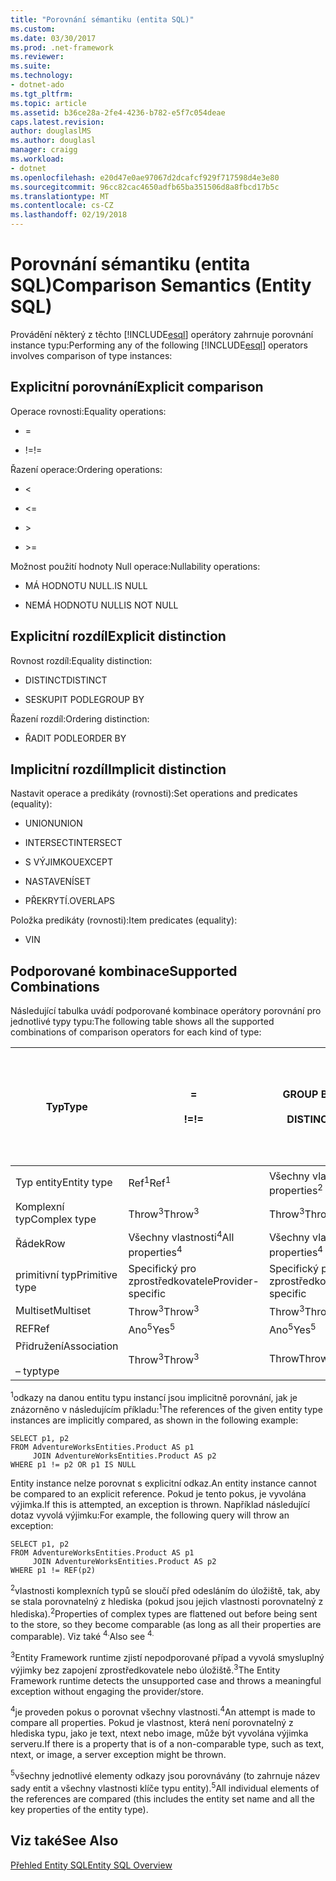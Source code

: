 ```yaml
---
title: "Porovnání sémantiku (entita SQL)"
ms.custom: 
ms.date: 03/30/2017
ms.prod: .net-framework
ms.reviewer: 
ms.suite: 
ms.technology:
- dotnet-ado
ms.tgt_pltfrm: 
ms.topic: article
ms.assetid: b36ce28a-2fe4-4236-b782-e5f7c054deae
caps.latest.revision: 
author: douglaslMS
ms.author: douglasl
manager: craigg
ms.workload:
- dotnet
ms.openlocfilehash: e20d47e0ae97067d2dcafcf929f717598d4e3e80
ms.sourcegitcommit: 96cc82cac4650adfb65ba351506d8a8fbcd17b5c
ms.translationtype: MT
ms.contentlocale: cs-CZ
ms.lasthandoff: 02/19/2018
---
```

# <a name="comparison-semantics-entity-sql"></a><span data-ttu-id="70532-102">Porovnání sémantiku (entita SQL)</span><span class="sxs-lookup"><span data-stu-id="70532-102">Comparison Semantics (Entity SQL)</span></span>
<span data-ttu-id="70532-103">Provádění některý z těchto [!INCLUDE[esql](../../../../../../includes/esql-md.md)] operátory zahrnuje porovnání instance typu:</span><span class="sxs-lookup"><span data-stu-id="70532-103">Performing any of the following [!INCLUDE[esql](../../../../../../includes/esql-md.md)] operators involves comparison of type instances:</span></span>  
  
## <a name="explicit-comparison"></a><span data-ttu-id="70532-104">Explicitní porovnání</span><span class="sxs-lookup"><span data-stu-id="70532-104">Explicit comparison</span></span>  
 <span data-ttu-id="70532-105">Operace rovnosti:</span><span class="sxs-lookup"><span data-stu-id="70532-105">Equality operations:</span></span>  
  
-   =  
  
-   <span data-ttu-id="70532-106">!=</span><span class="sxs-lookup"><span data-stu-id="70532-106">!=</span></span>  
  
 <span data-ttu-id="70532-107">Řazení operace:</span><span class="sxs-lookup"><span data-stu-id="70532-107">Ordering operations:</span></span>  
  
-   <  
  
-   \<=  
  
-   \>  
  
-   \>=  
  
 <span data-ttu-id="70532-108">Možnost použití hodnoty Null operace:</span><span class="sxs-lookup"><span data-stu-id="70532-108">Nullability operations:</span></span>  
  
-   <span data-ttu-id="70532-109">MÁ HODNOTU NULL.</span><span class="sxs-lookup"><span data-stu-id="70532-109">IS NULL</span></span>  
  
-   <span data-ttu-id="70532-110">NEMÁ HODNOTU NULL</span><span class="sxs-lookup"><span data-stu-id="70532-110">IS NOT NULL</span></span>  
  
## <a name="explicit-distinction"></a><span data-ttu-id="70532-111">Explicitní rozdíl</span><span class="sxs-lookup"><span data-stu-id="70532-111">Explicit distinction</span></span>  
 <span data-ttu-id="70532-112">Rovnost rozdíl:</span><span class="sxs-lookup"><span data-stu-id="70532-112">Equality distinction:</span></span>  
  
-   <span data-ttu-id="70532-113">DISTINCT</span><span class="sxs-lookup"><span data-stu-id="70532-113">DISTINCT</span></span>  
  
-   <span data-ttu-id="70532-114">SESKUPIT PODLE</span><span class="sxs-lookup"><span data-stu-id="70532-114">GROUP BY</span></span>  
  
 <span data-ttu-id="70532-115">Řazení rozdíl:</span><span class="sxs-lookup"><span data-stu-id="70532-115">Ordering distinction:</span></span>  
  
-   <span data-ttu-id="70532-116">ŘADIT PODLE</span><span class="sxs-lookup"><span data-stu-id="70532-116">ORDER BY</span></span>  
  
## <a name="implicit-distinction"></a><span data-ttu-id="70532-117">Implicitní rozdíl</span><span class="sxs-lookup"><span data-stu-id="70532-117">Implicit distinction</span></span>  
 <span data-ttu-id="70532-118">Nastavit operace a predikáty (rovnosti):</span><span class="sxs-lookup"><span data-stu-id="70532-118">Set operations and predicates (equality):</span></span>  
  
-   <span data-ttu-id="70532-119">UNION</span><span class="sxs-lookup"><span data-stu-id="70532-119">UNION</span></span>  
  
-   <span data-ttu-id="70532-120">INTERSECT</span><span class="sxs-lookup"><span data-stu-id="70532-120">INTERSECT</span></span>  
  
-   <span data-ttu-id="70532-121">S VÝJIMKOU</span><span class="sxs-lookup"><span data-stu-id="70532-121">EXCEPT</span></span>  
  
-   <span data-ttu-id="70532-122">NASTAVENÍ</span><span class="sxs-lookup"><span data-stu-id="70532-122">SET</span></span>  
  
-   <span data-ttu-id="70532-123">PŘEKRYTÍ.</span><span class="sxs-lookup"><span data-stu-id="70532-123">OVERLAPS</span></span>  
  
 <span data-ttu-id="70532-124">Položka predikáty (rovnosti):</span><span class="sxs-lookup"><span data-stu-id="70532-124">Item predicates (equality):</span></span>  
  
-   <span data-ttu-id="70532-125">V</span><span class="sxs-lookup"><span data-stu-id="70532-125">IN</span></span>  
  
## <a name="supported-combinations"></a><span data-ttu-id="70532-126">Podporované kombinace</span><span class="sxs-lookup"><span data-stu-id="70532-126">Supported Combinations</span></span>  
 <span data-ttu-id="70532-127">Následující tabulka uvádí podporované kombinace operátory porovnání pro jednotlivé typy typu:</span><span class="sxs-lookup"><span data-stu-id="70532-127">The following table shows all the supported combinations of comparison operators for each kind of type:</span></span>  
  
|<span data-ttu-id="70532-128">Typ</span><span class="sxs-lookup"><span data-stu-id="70532-128">**Type**</span></span>|**=**<br /><br /> <span data-ttu-id="70532-129">**!=**</span><span class="sxs-lookup"><span data-stu-id="70532-129">**!=**</span></span>|<span data-ttu-id="70532-130">**GROUP BY**</span><span class="sxs-lookup"><span data-stu-id="70532-130">**GROUP BY**</span></span><br /><br /> <span data-ttu-id="70532-131">**DISTINCT**</span><span class="sxs-lookup"><span data-stu-id="70532-131">**DISTINCT**</span></span>|<span data-ttu-id="70532-132">**UNION**</span><span class="sxs-lookup"><span data-stu-id="70532-132">**UNION**</span></span><br /><br /> <span data-ttu-id="70532-133">**INTERSECT**</span><span class="sxs-lookup"><span data-stu-id="70532-133">**INTERSECT**</span></span><br /><br /> <span data-ttu-id="70532-134">**EXCEPT**</span><span class="sxs-lookup"><span data-stu-id="70532-134">**EXCEPT**</span></span><br /><br /> <span data-ttu-id="70532-135">**SET**</span><span class="sxs-lookup"><span data-stu-id="70532-135">**SET**</span></span><br /><br /> <span data-ttu-id="70532-136">**OVERLAPS**</span><span class="sxs-lookup"><span data-stu-id="70532-136">**OVERLAPS**</span></span>|<span data-ttu-id="70532-137">**IN**</span><span class="sxs-lookup"><span data-stu-id="70532-137">**IN**</span></span>|<span data-ttu-id="70532-138">**<   <=**</span><span class="sxs-lookup"><span data-stu-id="70532-138">**<   <=**</span></span><br /><br /> <span data-ttu-id="70532-139">**>   >=**</span><span class="sxs-lookup"><span data-stu-id="70532-139">**>   >=**</span></span>|<span data-ttu-id="70532-140">**ORDER BY**</span><span class="sxs-lookup"><span data-stu-id="70532-140">**ORDER BY**</span></span>|<span data-ttu-id="70532-141">MÁ HODNOTU NULL.</span><span class="sxs-lookup"><span data-stu-id="70532-141">**IS NULL**</span></span><br /><br /> <span data-ttu-id="70532-142">NEMÁ HODNOTU NULL</span><span class="sxs-lookup"><span data-stu-id="70532-142">**IS NOT NULL**</span></span>|  
|-|-|-|-|-|-|-|-|  
|<span data-ttu-id="70532-143">Typ entity</span><span class="sxs-lookup"><span data-stu-id="70532-143">Entity type</span></span>|<span data-ttu-id="70532-144">Ref<sup>1</sup></span><span class="sxs-lookup"><span data-stu-id="70532-144">Ref<sup>1</sup></span></span>|<span data-ttu-id="70532-145">Všechny vlastnosti<sup>2</sup></span><span class="sxs-lookup"><span data-stu-id="70532-145">All properties<sup>2</sup></span></span>|<span data-ttu-id="70532-146">Všechny vlastnosti<sup>2</sup></span><span class="sxs-lookup"><span data-stu-id="70532-146">All properties<sup>2</sup></span></span>|<span data-ttu-id="70532-147">Všechny vlastnosti<sup>2</sup></span><span class="sxs-lookup"><span data-stu-id="70532-147">All properties<sup>2</sup></span></span>|<span data-ttu-id="70532-148">Throw<sup>3</sup></span><span class="sxs-lookup"><span data-stu-id="70532-148">Throw<sup>3</sup></span></span>|<span data-ttu-id="70532-149">Throw<sup>3</sup></span><span class="sxs-lookup"><span data-stu-id="70532-149">Throw<sup>3</sup></span></span>|<span data-ttu-id="70532-150">Ref<sup>1</sup></span><span class="sxs-lookup"><span data-stu-id="70532-150">Ref<sup>1</sup></span></span>|  
|<span data-ttu-id="70532-151">Komplexní typ</span><span class="sxs-lookup"><span data-stu-id="70532-151">Complex type</span></span>|<span data-ttu-id="70532-152">Throw<sup>3</sup></span><span class="sxs-lookup"><span data-stu-id="70532-152">Throw<sup>3</sup></span></span>|<span data-ttu-id="70532-153">Throw<sup>3</sup></span><span class="sxs-lookup"><span data-stu-id="70532-153">Throw<sup>3</sup></span></span>|<span data-ttu-id="70532-154">Throw<sup>3</sup></span><span class="sxs-lookup"><span data-stu-id="70532-154">Throw<sup>3</sup></span></span>|<span data-ttu-id="70532-155">Throw<sup>3</sup></span><span class="sxs-lookup"><span data-stu-id="70532-155">Throw<sup>3</sup></span></span>|<span data-ttu-id="70532-156">Throw<sup>3</sup></span><span class="sxs-lookup"><span data-stu-id="70532-156">Throw<sup>3</sup></span></span>|<span data-ttu-id="70532-157">Throw<sup>3</sup></span><span class="sxs-lookup"><span data-stu-id="70532-157">Throw<sup>3</sup></span></span>|<span data-ttu-id="70532-158">Throw<sup>3</sup></span><span class="sxs-lookup"><span data-stu-id="70532-158">Throw<sup>3</sup></span></span>|  
|<span data-ttu-id="70532-159">Řádek</span><span class="sxs-lookup"><span data-stu-id="70532-159">Row</span></span>|<span data-ttu-id="70532-160">Všechny vlastnosti<sup>4</sup></span><span class="sxs-lookup"><span data-stu-id="70532-160">All properties<sup>4</sup></span></span>|<span data-ttu-id="70532-161">Všechny vlastnosti<sup>4</sup></span><span class="sxs-lookup"><span data-stu-id="70532-161">All properties<sup>4</sup></span></span>|<span data-ttu-id="70532-162">Všechny vlastnosti<sup>4</sup></span><span class="sxs-lookup"><span data-stu-id="70532-162">All properties<sup>4</sup></span></span>|<span data-ttu-id="70532-163">Throw<sup>3</sup></span><span class="sxs-lookup"><span data-stu-id="70532-163">Throw<sup>3</sup></span></span>|<span data-ttu-id="70532-164">Throw<sup>3</sup></span><span class="sxs-lookup"><span data-stu-id="70532-164">Throw<sup>3</sup></span></span>|<span data-ttu-id="70532-165">Všechny vlastnosti<sup>4</sup></span><span class="sxs-lookup"><span data-stu-id="70532-165">All properties<sup>4</sup></span></span>|<span data-ttu-id="70532-166">Throw<sup>3</sup></span><span class="sxs-lookup"><span data-stu-id="70532-166">Throw<sup>3</sup></span></span>|  
|<span data-ttu-id="70532-167">primitivní typ</span><span class="sxs-lookup"><span data-stu-id="70532-167">Primitive type</span></span>|<span data-ttu-id="70532-168">Specifický pro zprostředkovatele</span><span class="sxs-lookup"><span data-stu-id="70532-168">Provider-specific</span></span>|<span data-ttu-id="70532-169">Specifický pro zprostředkovatele</span><span class="sxs-lookup"><span data-stu-id="70532-169">Provider-specific</span></span>|<span data-ttu-id="70532-170">Specifický pro zprostředkovatele</span><span class="sxs-lookup"><span data-stu-id="70532-170">Provider-specific</span></span>|<span data-ttu-id="70532-171">Specifický pro zprostředkovatele</span><span class="sxs-lookup"><span data-stu-id="70532-171">Provider-specific</span></span>|<span data-ttu-id="70532-172">Specifický pro zprostředkovatele</span><span class="sxs-lookup"><span data-stu-id="70532-172">Provider-specific</span></span>|<span data-ttu-id="70532-173">Specifický pro zprostředkovatele</span><span class="sxs-lookup"><span data-stu-id="70532-173">Provider-specific</span></span>|<span data-ttu-id="70532-174">Specifický pro zprostředkovatele</span><span class="sxs-lookup"><span data-stu-id="70532-174">Provider-specific</span></span>|  
|<span data-ttu-id="70532-175">Multiset</span><span class="sxs-lookup"><span data-stu-id="70532-175">Multiset</span></span>|<span data-ttu-id="70532-176">Throw<sup>3</sup></span><span class="sxs-lookup"><span data-stu-id="70532-176">Throw<sup>3</sup></span></span>|<span data-ttu-id="70532-177">Throw<sup>3</sup></span><span class="sxs-lookup"><span data-stu-id="70532-177">Throw<sup>3</sup></span></span>|<span data-ttu-id="70532-178">Throw<sup>3</sup></span><span class="sxs-lookup"><span data-stu-id="70532-178">Throw<sup>3</sup></span></span>|<span data-ttu-id="70532-179">Throw<sup>3</sup></span><span class="sxs-lookup"><span data-stu-id="70532-179">Throw<sup>3</sup></span></span>|<span data-ttu-id="70532-180">Throw<sup>3</sup></span><span class="sxs-lookup"><span data-stu-id="70532-180">Throw<sup>3</sup></span></span>|<span data-ttu-id="70532-181">Throw<sup>3</sup></span><span class="sxs-lookup"><span data-stu-id="70532-181">Throw<sup>3</sup></span></span>|<span data-ttu-id="70532-182">Throw<sup>3</sup></span><span class="sxs-lookup"><span data-stu-id="70532-182">Throw<sup>3</sup></span></span>|  
|<span data-ttu-id="70532-183">REF</span><span class="sxs-lookup"><span data-stu-id="70532-183">Ref</span></span>|<span data-ttu-id="70532-184">Ano<sup>5</sup></span><span class="sxs-lookup"><span data-stu-id="70532-184">Yes<sup>5</sup></span></span>|<span data-ttu-id="70532-185">Ano<sup>5</sup></span><span class="sxs-lookup"><span data-stu-id="70532-185">Yes<sup>5</sup></span></span>|<span data-ttu-id="70532-186">Ano<sup>5</sup></span><span class="sxs-lookup"><span data-stu-id="70532-186">Yes<sup>5</sup></span></span>|<span data-ttu-id="70532-187">Ano<sup>5</sup></span><span class="sxs-lookup"><span data-stu-id="70532-187">Yes<sup>5</sup></span></span>|<span data-ttu-id="70532-188">Throw</span><span class="sxs-lookup"><span data-stu-id="70532-188">Throw</span></span>|<span data-ttu-id="70532-189">Throw</span><span class="sxs-lookup"><span data-stu-id="70532-189">Throw</span></span>|<span data-ttu-id="70532-190">Ano<sup>5</sup></span><span class="sxs-lookup"><span data-stu-id="70532-190">Yes<sup>5</sup></span></span>|  
|<span data-ttu-id="70532-191">Přidružení</span><span class="sxs-lookup"><span data-stu-id="70532-191">Association</span></span><br /><br /> <span data-ttu-id="70532-192">– typ</span><span class="sxs-lookup"><span data-stu-id="70532-192">type</span></span>|<span data-ttu-id="70532-193">Throw<sup>3</sup></span><span class="sxs-lookup"><span data-stu-id="70532-193">Throw<sup>3</sup></span></span>|<span data-ttu-id="70532-194">Throw</span><span class="sxs-lookup"><span data-stu-id="70532-194">Throw</span></span>|<span data-ttu-id="70532-195">Throw</span><span class="sxs-lookup"><span data-stu-id="70532-195">Throw</span></span>|<span data-ttu-id="70532-196">Throw</span><span class="sxs-lookup"><span data-stu-id="70532-196">Throw</span></span>|<span data-ttu-id="70532-197">Throw<sup>3</sup></span><span class="sxs-lookup"><span data-stu-id="70532-197">Throw<sup>3</sup></span></span>|<span data-ttu-id="70532-198">Throw<sup>3</sup></span><span class="sxs-lookup"><span data-stu-id="70532-198">Throw<sup>3</sup></span></span>|<span data-ttu-id="70532-199">Throw<sup>3</sup></span><span class="sxs-lookup"><span data-stu-id="70532-199">Throw<sup>3</sup></span></span>|  
  
 <span data-ttu-id="70532-200"><sup>1</sup>odkazy na danou entitu typu instancí jsou implicitně porovnání, jak je znázorněno v následujícím příkladu:</span><span class="sxs-lookup"><span data-stu-id="70532-200"><sup>1</sup>The references of the given entity type instances are implicitly compared, as shown in the following example:</span></span>  
  
```  
SELECT p1, p2   
FROM AdventureWorksEntities.Product AS p1   
     JOIN AdventureWorksEntities.Product AS p2   
WHERE p1 != p2 OR p1 IS NULL  
```  
  
 <span data-ttu-id="70532-201">Entity instance nelze porovnat s explicitní odkaz.</span><span class="sxs-lookup"><span data-stu-id="70532-201">An entity instance cannot be compared to an explicit reference.</span></span> <span data-ttu-id="70532-202">Pokud je tento pokus, je vyvolána výjimka.</span><span class="sxs-lookup"><span data-stu-id="70532-202">If this is attempted, an exception is thrown.</span></span> <span data-ttu-id="70532-203">Například následující dotaz vyvolá výjimku:</span><span class="sxs-lookup"><span data-stu-id="70532-203">For example, the following query will throw an exception:</span></span>  
  
```  
SELECT p1, p2   
FROM AdventureWorksEntities.Product AS p1   
     JOIN AdventureWorksEntities.Product AS p2   
WHERE p1 != REF(p2)  
```  
  
 <span data-ttu-id="70532-204"><sup>2</sup>vlastnosti komplexních typů se sloučí před odesláním do úložiště, tak, aby se stala porovnatelný z hlediska (pokud jsou jejich vlastnosti porovnatelný z hlediska).</span><span class="sxs-lookup"><span data-stu-id="70532-204"><sup>2</sup>Properties of complex types are flattened out before being sent to the store, so they become comparable (as long as all their properties are comparable).</span></span> <span data-ttu-id="70532-205">Viz také <sup>4.</sup></span><span class="sxs-lookup"><span data-stu-id="70532-205">Also see <sup>4.</sup></span></span>  
  
 <span data-ttu-id="70532-206"><sup>3</sup>Entity Framework runtime zjistí nepodporované případ a vyvolá smysluplný výjimky bez zapojení zprostředkovatele nebo úložiště.</span><span class="sxs-lookup"><span data-stu-id="70532-206"><sup>3</sup>The Entity Framework runtime detects the unsupported case and throws a meaningful exception without engaging the provider/store.</span></span>  
  
 <span data-ttu-id="70532-207"><sup>4</sup>je proveden pokus o porovnat všechny vlastnosti.</span><span class="sxs-lookup"><span data-stu-id="70532-207"><sup>4</sup>An attempt is made to compare all properties.</span></span> <span data-ttu-id="70532-208">Pokud je vlastnost, která není porovnatelný z hlediska typu, jako je text, ntext nebo image, může být vyvolána výjimka serveru.</span><span class="sxs-lookup"><span data-stu-id="70532-208">If there is a property that is of a non-comparable type, such as text, ntext, or image, a server exception might be thrown.</span></span>  
  
 <span data-ttu-id="70532-209"><sup>5</sup>všechny jednotlivé elementy odkazy jsou porovnávány (to zahrnuje název sady entit a všechny vlastnosti klíče typu entity).</span><span class="sxs-lookup"><span data-stu-id="70532-209"><sup>5</sup>All individual elements of the references are compared (this includes the entity set name and all the key properties of the entity type).</span></span>  
  
## <a name="see-also"></a><span data-ttu-id="70532-210">Viz také</span><span class="sxs-lookup"><span data-stu-id="70532-210">See Also</span></span>  
 [<span data-ttu-id="70532-211">Přehled Entity SQL</span><span class="sxs-lookup"><span data-stu-id="70532-211">Entity SQL Overview</span></span>](../../../../../../docs/framework/data/adonet/ef/language-reference/entity-sql-overview.md)

